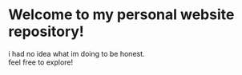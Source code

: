 # Welcome to my personal website repository!

i had no idea what im doing to be honest.\
feel free to explore!
